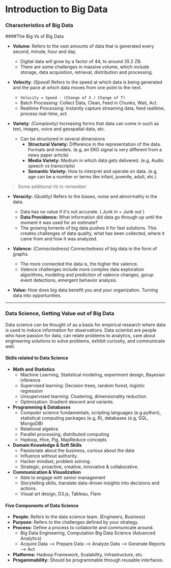# Introduction to Big Data 

### Characteristics of Big Data<br>
####The Big Vs of Big Data<br>

- **Volume**: Refers to the vast amounts of data that is generated every second, minute, hour and day. 
    - Digital data will grow by a factor of 44, to around 35.2 ZB. 
    - There are some challenges in massive volume, which include storage, data acquisition, retrieval, distribution and processing. 

- **Velocity**: _(Speed)_ Refers to the speed at which data is being generated and the pace at which data moves from one point to the next.
    - `Velocity = Speed - (Change of X / Change of T)`
    - Batch Processing: Collect Data, Clean, Feed in Chunks, Wait, Act.
    - Realtime Processing: Instantly capture streaming data, feed realtime, process real-time, act.
    
- **Variety**: _(Complexity)_ Increasing forms that data can come in such as text, images, voice and geospatial data, etc. 
    - Can be structured in several dimensions
        - **Structural Variety:** Difference in the representation of the data. Formats and models. (e.g, an EKG signal is very different from a news paper article)
        - **Media Variety:** Medium in which data gets delivered. (e.g, Audio speech vs transcripts)
        - **Semantic Variety:** How to interpret and operate on data. (e.g, age can be a number or terms like infant, juvenile, adult, etc.)

> Some additional _Vs_ to remember
 
- **Veracity:** _(Quality)_ Refers to the biases, noise and abnormality in the data.
    - Data has no value if it's not accurate. ( Junk in = Junk out )
    - **Data Providence:** What information did data go through up until the moment it was used for an estimate?
    - The growing torrents of big data pushes it for fast solutions. This creates challenges of data quality, what has been collected, where it came from and how it was analyzed.

- **Valence:** _(Connectedness)_ Connectedness of big data in the form of graphs.
    - The more connected the data is, the higher the valence. 
    - Valence challenges include more complex data exploration algorithms, modeling and prediction of valence changes, gorup event detections, emergent behavior analysis.

- **Value:** How does big data benefit you and your organization. Turning data into opportunities.

---
### Data Science, Getting Value out of Big Data

Data science can be thought of as a basis for empirical research where data is used to induce information for observations.
Data scientist are people who have passion for data, can relate problems to analytics, care about engineering solutions to solve problems, exhibit curiosity, and communicate well. 
 
#### Skills related to Data Science
- **Math and Statistics**
    - Machine Learning, Statistical modeling, experiment design, Bayesian inference
    - Supervised learning: Decision trees, random forest, logistic regression
    - Unsupervised learning: Clustering, dimensionality reduction.
    - Optimization: Gradient descent and variants.
- **Programming & Databases**
    - Computer science fundamentals, scripting languages (e.g python), statistical computing packages (e.g, R), databases (e.g, SQL, MongoDB)
    - Relational algebra
    - Parallel processing, distributed computing
    - Hadoop, Hive, Pig, MapReduce concepts
- **Domain Knowledge & Soft Skills**
    - Passionate about the business, curious about the data
    - Influence without authority. 
    - Hacker mindset, problem solving.
    - Strategic, proactive, creative, innovative & collaborative.
- **Communication & Visualization**
    - Able to engage with senior management
    - Storytelling skills, translate data-driven insights into decisions and actions.
    - Visual art design, D3.js, Tableau, Flare
    
#### Five Components of Data Science
- **People:** Refers to the data science team. (Engineers, Business)
- **Purpose:** Refers to the challenges defined by your strategy. 
- **Process:** Define a process to collaborite and communicate around. 
    - Big Data Engineering, Computation Big Data Science (Advanced Analytics)
    - Acquire Data --> Prepare Data --> Analyze Data --> Generate Reports --> Act
- **Platforms:** Hadoop Framework, Scalability, Infrastructure, etc.
- **Progammability:** Should be programmable through reusable interfaces.
 
